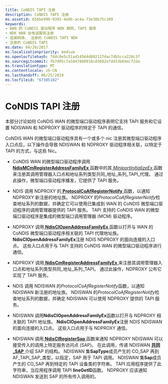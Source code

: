 ```yaml
---
title: CoNDIS TAPI 注册
description: CoNDIS TAPI 注册
ms.assetid: 656be990-9392-4e8b-ac4a-73e38b75c109
keywords:
- WAN 的 CoNDIS 驱动程序 WDK 联网，TAPI 服务
- WDK WAN 台电话服务注册
- 连接网络、 注册的 CoNDIS TAPI WDK
- 注册的 CoNDIS TAPI
ms.date: 04/20/2017
ms.localizationpriority: medium
ms.openlocfilehash: 7ddc8e5c51ad14564d892127dac7db5cca228c3f
ms.sourcegitcommit: fb7d95c7a5d47860918cd3602efdd33b69dcf2da
ms.translationtype: MT
ms.contentlocale: zh-CN
ms.lasthandoff: 06/25/2019
ms.locfileid: "67385102"
---
```

# <a name="condis-tapi-registration"></a>CoNDIS TAPI 注册





本部分讨论如何 CoNDIS WAN 的微型端口驱动程序表明它支持 TAPI 服务和它设置 NDISWAN 和 NDPROXY 驱动程序的特定于 TAPI 的通信。

CoNDIS WAN 的微型端口驱动程序具有一个或多个 nic 注册其微型端口驱动程序入口点后，以下操作会导致 NDISWAN 和 NDPROXY 驱动程序相关联，以特定于 TAPI 的方式，与这些 Nic。

-   CoNDIS WAN 的微型端口驱动程序调用[ **NdisMCmRegisterAddressFamilyEx** ](https://docs.microsoft.com/windows-hardware/drivers/ddi/content/ndis/nf-ndis-ndismcmregisteraddressfamilyex)函数中的其[ *MiniportInitializeEx* ](https://docs.microsoft.com/windows-hardware/drivers/ddi/content/ndis/nc-ndis-miniport_initialize)函数来注册其调用管理器入口点和地址系列类型共同\_地址\_系列\_TAPI\_代理。 通过此操作，微型端口驱动程序播发，它提供了 TAPI 服务。

-   NDIS 调用 NDPROXY 的[ **ProtocolCoAfRegisterNotify** ](https://docs.microsoft.com/windows-hardware/drivers/ddi/content/ndis/nc-ndis-protocol_co_af_register_notify)函数，以通知 NDPROXY 新注册的地址族。 NDPROXY 的*ProtocolCoAfRegisterNotify*检查地址系列的数据，并确定它可以使用已集成到 WAN 的 CoNDIS 微型端口驱动程序的调用管理器提供的 TAPI 服务。 TAPI 支持的 CoNDIS WAN 的微型端口驱动程序是集成的微型端口调用管理器 (MCM) 驱动程序。

-   NDPROXY 调用[ **NdisClOpenAddressFamilyEx** ](https://docs.microsoft.com/windows-hardware/drivers/ddi/content/ndis/nf-ndis-ndisclopenaddressfamilyex)函数以打开与 WAN 的 CoNDIS 微型端口驱动程序相关联的 TAPI 代理地址族。 **NdisClOpenAddressFamilyEx**注册 NDIS NDPROXY 的面向连接的入口点。 这些入口点用于与 TAPI 支持的 CoNDIS WAN 的微型端口驱动程序进行通信。

-   NDPROXY 调用[ **NdisCmRegisterAddressFamilyEx** ](https://docs.microsoft.com/windows-hardware/drivers/ddi/content/ndis/nf-ndis-ndiscmregisteraddressfamilyex)来注册其调用管理器入口点和地址系列类型共同\_地址\_系列\_TAPI。 通过此操作，NDPROXY 公布它实现了 TAPI 服务。

-   NDIS 调用 NDISWAN 的*ProtocolCoAfRegisterNotify*函数，以通知 NDISWAN 新注册的地址族。 NDISWAN 的*ProtocolCoAfRegisterNotify*检查地址系列的数据，并确定 NDISWAN 可以使用 NDPROXY 提供的 TAPI 服务。

-   NDISWAN 调用**NdisClOpenAddressFamilyEx**函数以打开与 NDPROXY 相关联的 TAPI 地址族。 **NdisClOpenAddressFamilyEx**注册 NDIS NDISWAN 的面向连接的入口点。 这些入口点用于与 NDPROXY 通信。

-   NDISWAN 调用[ **NdisClRegisterSap** ](https://docs.microsoft.com/windows-hardware/drivers/ddi/content/ndis/nf-ndis-ndisclregistersap)函数来通知 NDPROXY NDISWAN 可以接受传入的调用上特定服务访问点 (SAP)。 在此调用，传递 NDISWAN [**共同\_SAP** ](https://docs.microsoft.com/previous-versions/windows/hardware/network/ff545392(v=vs.85))介绍 SAP 的结构。 NDISWAN 集**SapType**成员产生的 CO\_SAP 再到 AF\_TAPI\_SAP\_类型，以指定，SAP 用于 TAPI 调用。 NDISWAN 集**Sap**成员产生的 CO\_SAP 再到特定的 TAPI 设备类的字符串。 TAPI 应用程序提供了此字符串，当应用程序调用 TAPI **lineGetID**函数。 NDPROXY 应该通知 NDISWAN 发送到 SAP 的所有传入调用的。

 

 





